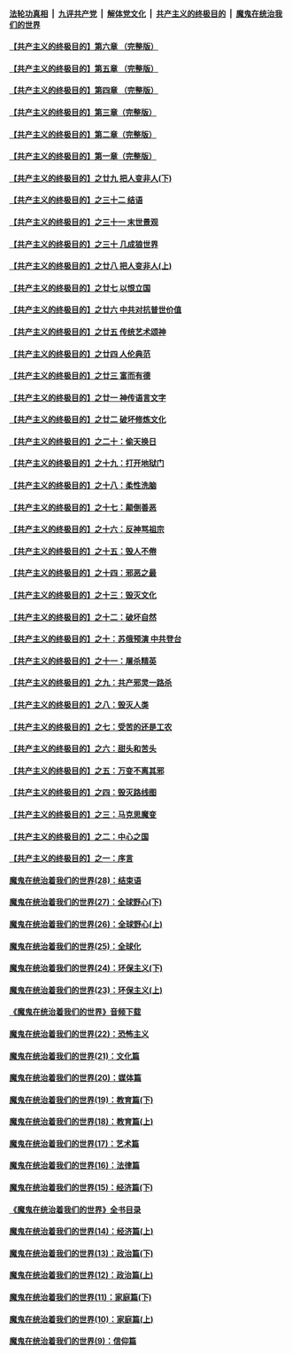 

####  [法轮功真相](../../../../basic/blob/master/README.md?t=04141231) &nbsp;|&nbsp; [九评共产党](../../../../9ping.md/blob/master/README.md?t=04141231) &nbsp;|&nbsp; [解体党文化](../../../../jtdwh.md/blob/master/README.md?t=04141231)  &nbsp;|&nbsp; [共产主义的终极目的](../../../../gczydzjmd.md/blob/master/README.md?t=04141231) &nbsp;|&nbsp; [魔鬼在统治我们的世界](../../../../mgztzwmdsj.md/blob/master/README.md?t=04141231) 

#### [【共产主义的终极目的】第六章 （完整版）](../pages/nsc422/n11428913.md?t=04141231) 

#### [【共产主义的终极目的】第五章 （完整版）](../pages/nsc422/n11428912.md?t=04141231) 

#### [【共产主义的终极目的】第四章 （完整版）](../pages/nsc422/n11428907.md?t=04141231) 

#### [【共产主义的终极目的】第三章（完整版）](../pages/nsc422/n11428848.md?t=04141231) 

#### [【共产主义的终极目的】第二章（完整版）](../pages/nsc422/n11428831.md?t=04141231) 

#### [【共产主义的终极目的】第一章（完整版）](../pages/nsc422/n11417651.md?t=04141231) 

#### [【共产主义的终极目的】之廿九 把人变非人(下)](../pages/nsc422/n11344140.md?t=04141231) 

#### [【共产主义的终极目的】之三十二 结语](../pages/nsc422/n11360535.md?t=04141231) 

#### [【共产主义的终极目的】之三十一 末世景观](../pages/nsc422/n11351129.md?t=04141231) 

#### [【共产主义的终极目的】之三十 几成狼世界](../pages/nsc422/n11348280.md?t=04141231) 

#### [【共产主义的终极目的】之廿八 把人变非人(上)](../pages/nsc422/n11340492.md?t=04141231) 

#### [【共产主义的终极目的】之廿七 以恨立国](../pages/nsc422/n11336944.md?t=04141231) 

#### [【共产主义的终极目的】之廿六 中共对抗普世价值](../pages/nsc422/n11324785.md?t=04141231) 

#### [【共产主义的终极目的】之廿五 传统艺术颂神](../pages/nsc422/n11296396.md?t=04141231) 

#### [【共产主义的终极目的】之廿四 人伦典范](../pages/nsc422/n11296397.md?t=04141231) 

#### [【共产主义的终极目的】之廿三 富而有德](../pages/nsc422/n11283598.md?t=04141231) 

#### [【共产主义的终极目的】之廿一 神传语言文字](../pages/nsc422/n11263265.md?t=04141231) 

#### [【共产主义的终极目的】之廿二 破坏修炼文化](../pages/nsc422/n11245728.md?t=04141231) 

#### [【共产主义的终极目的】之二十：偷天换日](../pages/nsc422/n11238846.md?t=04141231) 

#### [【共产主义的终极目的】之十九：打开地狱门](../pages/nsc422/n11206376.md?t=04141231) 

#### [【共产主义的终极目的】之十八：柔性洗脑](../pages/nsc422/n11199994.md?t=04141231) 

#### [【共产主义的终极目的】之十七：颠倒善恶](../pages/nsc422/n11179782.md?t=04141231) 

#### [【共产主义的终极目的】之十六：反神骂祖宗](../pages/nsc422/n11166798.md?t=04141231) 

#### [【共产主义的终极目的】之十五：毁人不倦](../pages/nsc422/n11166792.md?t=04141231) 

#### [【共产主义的终极目的】之十四：邪恶之最](../pages/nsc422/n11150249.md?t=04141231) 

#### [【共产主义的终极目的】之十三：毁灭文化](../pages/nsc422/n11135227.md?t=04141231) 

#### [【共产主义的终极目的】之十二：破坏自然](../pages/nsc422/n11135214.md?t=04141231) 

#### [【共产主义的终极目的】之十：苏俄预演 中共登台](../pages/nsc422/n11118424.md?t=04141231) 

#### [【共产主义的终极目的】之十一：屠杀精英](../pages/nsc422/n11118442.md?t=04141231) 

#### [【共产主义的终极目的】之九：共产邪灵一路杀](../pages/nsc422/n11114139.md?t=04141231) 

#### [【共产主义的终极目的】之八：毁灭人类](../pages/nsc422/n11108503.md?t=04141231) 

#### [【共产主义的终极目的】之七：受苦的还是工农](../pages/nsc422/n11101809.md?t=04141231) 

#### [【共产主义的终极目的】之六：甜头和苦头](../pages/nsc422/n11096971.md?t=04141231) 

#### [【共产主义的终极目的】之五：万变不离其邪](../pages/nsc422/n11091285.md?t=04141231) 

#### [【共产主义的终极目的】之四：毁灭路线图](../pages/nsc422/n11086284.md?t=04141231) 

#### [【共产主义的终极目的】之三：马克思魔变](../pages/nsc422/n11061941.md?t=04141231) 

#### [【共产主义的终极目的】之二：中心之国](../pages/nsc422/n11047728.md?t=04141231) 

#### [【共产主义的终极目的】之一：序言](../pages/nsc422/n11086077.md?t=04141231) 

#### [魔鬼在统治着我们的世界(28)：结束语](../pages/nsc422/n10936246.md?t=04141231) 

#### [魔鬼在统治着我们的世界(27)：全球野心(下)](../pages/nsc422/n10928319.md?t=04141231) 

#### [魔鬼在统治着我们的世界(26)：全球野心(上)](../pages/nsc422/n10900318.md?t=04141231) 

#### [魔鬼在统治着我们的世界(25)：全球化](../pages/nsc422/n10788205.md?t=04141231) 

#### [魔鬼在统治着我们的世界(24)：环保主义(下)](../pages/nsc422/n10695307.md?t=04141231) 

#### [魔鬼在统治着我们的世界(23)：环保主义(上)](../pages/nsc422/n10688613.md?t=04141231) 

#### [《魔鬼在统治着我们的世界》音频下载](../pages/nsc422/n10635553.md?t=04141231) 

#### [魔鬼在统治着我们的世界(22)：恐怖主义](../pages/nsc422/n10614727.md?t=04141231) 

#### [魔鬼在统治着我们的世界(21)：文化篇](../pages/nsc422/n10597706.md?t=04141231) 

#### [魔鬼在统治着我们的世界(20)：媒体篇](../pages/nsc422/n10586579.md?t=04141231) 

#### [魔鬼在统治着我们的世界(19)：教育篇(下)](../pages/nsc422/n10564808.md?t=04141231) 

#### [魔鬼在统治着我们的世界(18)：教育篇(上)](../pages/nsc422/n10526970.md?t=04141231) 

#### [魔鬼在统治着我们的世界(17)：艺术篇](../pages/nsc422/n10499093.md?t=04141231) 

#### [魔鬼在统治着我们的世界(16)：法律篇](../pages/nsc422/n10485969.md?t=04141231) 

#### [魔鬼在统治着我们的世界(15)：经济篇(下)](../pages/nsc422/n10469975.md?t=04141231) 

#### [《魔鬼在统治着我们的世界》全书目录](../pages/nsc422/n10464261.md?t=04141231) 

#### [魔鬼在统治着我们的世界(14)：经济篇(上)](../pages/nsc422/n10457370.md?t=04141231) 

#### [魔鬼在统治着我们的世界(13)：政治篇(下)](../pages/nsc422/n10448270.md?t=04141231) 

#### [魔鬼在统治着我们的世界(12)：政治篇(上)](../pages/nsc422/n10444576.md?t=04141231) 

#### [魔鬼在统治着我们的世界(11)：家庭篇(下)](../pages/nsc422/n10440961.md?t=04141231) 

#### [魔鬼在统治着我们的世界(10)：家庭篇(上)](../pages/nsc422/n10435448.md?t=04141231) 

#### [魔鬼在统治着我们的世界(9)：信仰篇](../pages/nsc422/n10432159.md?t=04141231) 

